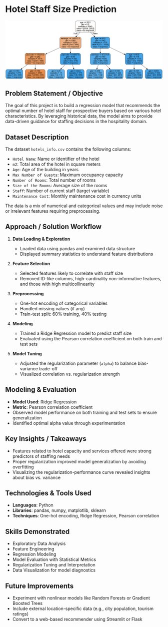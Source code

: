 # Hotel Staff Size Prediction
<img src="image.png" alt="Hotel Staff Size Prediction" width="1000"/>

## Problem Statement / Objective
The goal of this project is to build a regression model that recommends the optimal number of hotel staff for prospective buyers based on various hotel characteristics. By leveraging historical data, the model aims to provide data-driven guidance for staffing decisions in the hospitality domain.

## Dataset Description
The dataset `hotels_info.csv` contains the following columns:

- `Hotel Name`: Name or identifier of the hotel
- `m2`: Total area of the hotel in square meters
- `Age`: Age of the building in years
- `Max Number of Guests`: Maximum occupancy capacity
- `Number of Rooms`: Total number of rooms
- `Size of the Rooms`: Average size of the rooms
- `Staff`: Number of current staff (target variable)
- `Maintenance Cost`: Monthly maintenance cost in currency units

The data is a mix of numerical and categorical values and may include noise or irrelevant features requiring preprocessing.

## Approach / Solution Workflow
1. **Data Loading & Exploration**
   - Loaded data using pandas and examined data structure
   - Displayed summary statistics to understand feature distributions

2. **Feature Selection**
   - Selected features likely to correlate with staff size
   - Removed ID-like columns, high-cardinality non-informative features, and those with high multicollinearity

3. **Preprocessing**
   - One-hot encoding of categorical variables
   - Handled missing values (if any)
   - Train-test split: 60% training, 40% testing

4. **Modeling**
   - Trained a Ridge Regression model to predict staff size
   - Evaluated using the Pearson correlation coefficient on both train and test sets

5. **Model Tuning**
   - Adjusted the regularization parameter (`alpha`) to balance bias-variance trade-off
   - Visualized correlation vs. regularization strength

## Modeling & Evaluation
- **Model Used**: Ridge Regression
- **Metric**: Pearson correlation coefficient
- Observed model performance on both training and test sets to ensure generalization
- Identified optimal alpha value through experimentation

## Key Insights / Takeaways
- Features related to hotel capacity and services offered were strong predictors of staffing needs
- Proper regularization improved model generalization by avoiding overfitting
- Visualizing the regularization-performance curve revealed insights about bias vs. variance

## Technologies & Tools Used
- **Languages**: Python
- **Libraries**: pandas, numpy, matplotlib, sklearn
- **Techniques**: One-hot encoding, Ridge Regression, Pearson correlation

## Skills Demonstrated
- Exploratory Data Analysis
- Feature Engineering
- Regression Modeling
- Model Evaluation with Statistical Metrics
- Regularization Tuning and Interpretation
- Data Visualization for model diagnostics

## Future Improvements
- Experiment with nonlinear models like Random Forests or Gradient Boosted Trees
- Include external location-specific data (e.g., city population, tourism ratings)
- Convert to a web-based recommender using Streamlit or Flask
